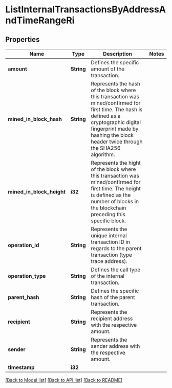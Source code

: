 # ListInternalTransactionsByAddressAndTimeRangeRi

## Properties

Name | Type | Description | Notes
------------ | ------------- | ------------- | -------------
**amount** | **String** | Defines the specific amount of the transaction. | 
**mined_in_block_hash** | **String** | Represents the hash of the block where this transaction was mined/confirmed for first time. The hash is defined as a cryptographic digital fingerprint made by hashing the block header twice through the SHA256 algorithm. | 
**mined_in_block_height** | **i32** | Represents the hight of the block where this transaction was mined/confirmed for first time. The height is defined as the number of blocks in the blockchain preceding this specific block. | 
**operation_id** | **String** | Represents the unique internal transaction ID in regards to the parent transaction (type trace address). | 
**operation_type** | **String** | Defines the call type of the internal transaction. | 
**parent_hash** | **String** | Defines the specific hash of the parent transaction. | 
**recipient** | **String** | Represents the recipient address with the respective amount. | 
**sender** | **String** | Represents the sender address with the respective amount. | 
**timestamp** | **i32** |  | 

[[Back to Model list]](../README.md#documentation-for-models) [[Back to API list]](../README.md#documentation-for-api-endpoints) [[Back to README]](../README.md)


